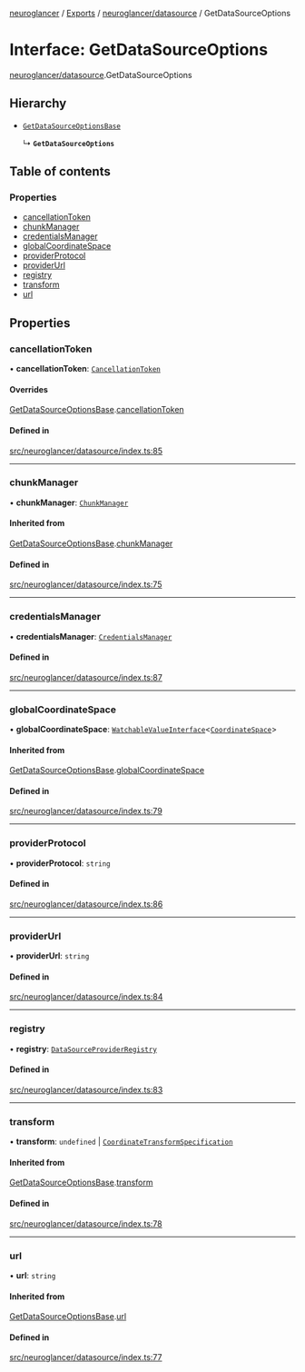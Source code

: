 [neuroglancer](../README.md) / [Exports](../modules.md) / [neuroglancer/datasource](../modules/neuroglancer_datasource.md) / GetDataSourceOptions

# Interface: GetDataSourceOptions

[neuroglancer/datasource](../modules/neuroglancer_datasource.md).GetDataSourceOptions

## Hierarchy

- [`GetDataSourceOptionsBase`](neuroglancer_datasource.GetDataSourceOptionsBase.md)

  ↳ **`GetDataSourceOptions`**

## Table of contents

### Properties

- [cancellationToken](neuroglancer_datasource.GetDataSourceOptions.md#cancellationtoken)
- [chunkManager](neuroglancer_datasource.GetDataSourceOptions.md#chunkmanager)
- [credentialsManager](neuroglancer_datasource.GetDataSourceOptions.md#credentialsmanager)
- [globalCoordinateSpace](neuroglancer_datasource.GetDataSourceOptions.md#globalcoordinatespace)
- [providerProtocol](neuroglancer_datasource.GetDataSourceOptions.md#providerprotocol)
- [providerUrl](neuroglancer_datasource.GetDataSourceOptions.md#providerurl)
- [registry](neuroglancer_datasource.GetDataSourceOptions.md#registry)
- [transform](neuroglancer_datasource.GetDataSourceOptions.md#transform)
- [url](neuroglancer_datasource.GetDataSourceOptions.md#url)

## Properties

### cancellationToken

• **cancellationToken**: [`CancellationToken`](neuroglancer_util_cancellation.CancellationToken.md)

#### Overrides

[GetDataSourceOptionsBase](neuroglancer_datasource.GetDataSourceOptionsBase.md).[cancellationToken](neuroglancer_datasource.GetDataSourceOptionsBase.md#cancellationtoken)

#### Defined in

[src/neuroglancer/datasource/index.ts:85](https://github.com/ActiveBrainAtlas2/neuroglancer/blob/034b457d/src/neuroglancer/datasource/index.ts#L85)

___

### chunkManager

• **chunkManager**: [`ChunkManager`](../classes/neuroglancer_chunk_manager_frontend.ChunkManager.md)

#### Inherited from

[GetDataSourceOptionsBase](neuroglancer_datasource.GetDataSourceOptionsBase.md).[chunkManager](neuroglancer_datasource.GetDataSourceOptionsBase.md#chunkmanager)

#### Defined in

[src/neuroglancer/datasource/index.ts:75](https://github.com/ActiveBrainAtlas2/neuroglancer/blob/034b457d/src/neuroglancer/datasource/index.ts#L75)

___

### credentialsManager

• **credentialsManager**: [`CredentialsManager`](neuroglancer_credentials_provider.CredentialsManager.md)

#### Defined in

[src/neuroglancer/datasource/index.ts:87](https://github.com/ActiveBrainAtlas2/neuroglancer/blob/034b457d/src/neuroglancer/datasource/index.ts#L87)

___

### globalCoordinateSpace

• **globalCoordinateSpace**: [`WatchableValueInterface`](neuroglancer_trackable_value.WatchableValueInterface.md)<[`CoordinateSpace`](neuroglancer_coordinate_transform.CoordinateSpace.md)\>

#### Inherited from

[GetDataSourceOptionsBase](neuroglancer_datasource.GetDataSourceOptionsBase.md).[globalCoordinateSpace](neuroglancer_datasource.GetDataSourceOptionsBase.md#globalcoordinatespace)

#### Defined in

[src/neuroglancer/datasource/index.ts:79](https://github.com/ActiveBrainAtlas2/neuroglancer/blob/034b457d/src/neuroglancer/datasource/index.ts#L79)

___

### providerProtocol

• **providerProtocol**: `string`

#### Defined in

[src/neuroglancer/datasource/index.ts:86](https://github.com/ActiveBrainAtlas2/neuroglancer/blob/034b457d/src/neuroglancer/datasource/index.ts#L86)

___

### providerUrl

• **providerUrl**: `string`

#### Defined in

[src/neuroglancer/datasource/index.ts:84](https://github.com/ActiveBrainAtlas2/neuroglancer/blob/034b457d/src/neuroglancer/datasource/index.ts#L84)

___

### registry

• **registry**: [`DataSourceProviderRegistry`](../classes/neuroglancer_datasource.DataSourceProviderRegistry.md)

#### Defined in

[src/neuroglancer/datasource/index.ts:83](https://github.com/ActiveBrainAtlas2/neuroglancer/blob/034b457d/src/neuroglancer/datasource/index.ts#L83)

___

### transform

• **transform**: `undefined` \| [`CoordinateTransformSpecification`](neuroglancer_coordinate_transform.CoordinateTransformSpecification.md)

#### Inherited from

[GetDataSourceOptionsBase](neuroglancer_datasource.GetDataSourceOptionsBase.md).[transform](neuroglancer_datasource.GetDataSourceOptionsBase.md#transform)

#### Defined in

[src/neuroglancer/datasource/index.ts:78](https://github.com/ActiveBrainAtlas2/neuroglancer/blob/034b457d/src/neuroglancer/datasource/index.ts#L78)

___

### url

• **url**: `string`

#### Inherited from

[GetDataSourceOptionsBase](neuroglancer_datasource.GetDataSourceOptionsBase.md).[url](neuroglancer_datasource.GetDataSourceOptionsBase.md#url)

#### Defined in

[src/neuroglancer/datasource/index.ts:77](https://github.com/ActiveBrainAtlas2/neuroglancer/blob/034b457d/src/neuroglancer/datasource/index.ts#L77)
